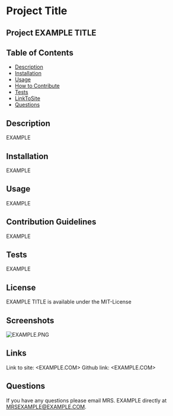 # Project Title
## Project EXAMPLE TITLE

## Table of Contents 

* [Description](#description)
* [Installation](#installation)
* [Usage](#usage)
* [How to Contribute](#how-to-contribute) 
* [Tests](#tests)
* [LinkToSite](#LinkToSite)
* [Questions](#questions)

## Description
EXAMPLE

## Installation
EXAMPLE

## Usage
EXAMPLE

## Contribution Guidelines
EXAMPLE

## Tests
EXAMPLE

## License
EXAMPLE TITLE is available under the MIT-License
    
## Screenshots
![EXAMPLE.PNG](EXAMPLE.PNG)

## Links
Link to site: <EXAMPLE.COM>
Github link: <EXAMPLE.COM>

## Questions
If you have any questions please email MRS. EXAMPLE directly at MRSEXAMPLE@EXAMPLE.COM.
    